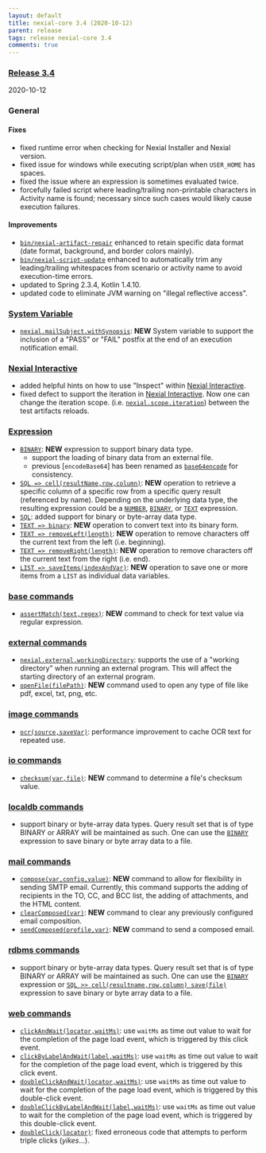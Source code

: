 ```yaml
---
layout: default
title: nexial-core 3.4 (2020-10-12)
parent: release
tags: release nexial-core 3.4
comments: true
---
```


### <a href="https://github.com/nexiality/nexial-core/releases/tag/nexial-core-v3.4_0987" class="external-link" target="_nexial_link">Release 3.4</a>
2020-10-12


### General
#### Fixes
- fixed runtime error when checking for Nexial Installer and Nexial version.
- fixed issue for windows while executing script/plan when `USER_HOME` has spaces.
- fixed the issue where an expression is sometimes evaluated twice.
- forcefully failed script where leading/trailing non-printable characters in Activity name is found; 
  necessary since such cases would likely cause execution failures.

#### Improvements
- [`bin/nexial-artifact-repair`](../userguide/BatchFiles#nexial-artifact-repair) enhanced to retain specific data format 
  (date format, background, and border colors mainly).
- [`bin/nexial-script-update`](../userguide/BatchFiles#nexial-script-update) enhanced to automatically trim any 
  leading/trailing whitespaces from scenario or activity name to avoid execution-time errors.
- updated to Spring 2.3.4, Kotlin 1.4.10.
- updated code to eliminate JVM warning on "illegal reflective access".


### [System Variable](../systemvars)
- [`nexial.mailSubject.withSynopsis`](../systemvars/index.html#nexial.mailSubject.withSynopsis): **NEW** System variable
  to support the inclusion of a "PASS" or "FAIL" postfix at the end of an execution notification email.


### [Nexial Interactive](../interactive)
- added helpful hints on how to use "Inspect" within [Nexial Interactive](../interactive).
- fixed defect to support the iteration in [Nexial Interactive](../interactive). Now one can change the iteration scope. 
  (i.e. [`nexial.scope.iteration`](../systemvars/index#nexial.scope.iteration)) between the test artifacts reloads.


### [Expression](../expressions)
- [`BINARY`](../expressions/BINARYexpression): **NEW** expression to support binary data type.
  - support the loading of binary data from an external file.
  - previous [`encodeBase64`] has been renamed as [`base64encode`](../expressions/BINARYexpression#base64encode) for 
    consistency.
- [`SQL => cell(resultName,row,column)`](../expressions/SQLexpression#cellresultnamerowcolumn): **NEW** operation
  to retrieve a specific column of a specific row from a specific query result (referenced by name). Depending on the
  underlying data type, the resulting expression could be a [`NUMBER`](../expressions/NUMBERexpression), 
  [`BINARY`](../expressions/BINARYexpression), or [`TEXT`](../expressions/TEXTexpression) expression.
- [`SQL`](../expressions/SQLexpression): added support for binary or byte-array data type.
- [`TEXT => binary`](../expressions/TEXTexpression#binary): **NEW** operation to convert text into its binary form.
- [`TEXT => removeLeft(length)`](../expressions/TEXTexpression#removeleftlength): **NEW** operation to remove characters 
  off the current text from the left (i.e. beginning). 
- [`TEXT => removeRight(length)`](../expressions/TEXTexpression#removerightlength): **NEW** operation to remove 
  characters off the current text from the right (i.e. end). 
- [`LIST => saveItems(indexAndVar)`](../expressions/LISTexpression#saveitemsindexandvar): **NEW** operation to save one
  or more items from a `LIST` as individual data variables.

 
### [base commands](../commands/base)
- [`assertMatch(text,regex)`](../commands/base/assertMatch(text,regex)): **NEW** command to check for text value via
  regular expression.


### [external commands](../commands/external)
- [`nexial.external.workingDirectory`](../systemvars/index#nexial.external.workingDirectory): supports the use of a 
  "working directory" when running an external program. This will affect the starting directory of an external program.
- [`openFile(filePath)`](../commands/external/openFile(filePath)): **NEW** command used to open any type of file like 
  pdf, excel, txt, png, etc.


### [image commands](../commands/image)
- [`ocr(source,saveVar)`](../commands/image/ocr(source,saveVar)): performance improvement to cache OCR text for 
  repeated use.


### [io commands](../commands/io)
- [`checksum(var,file)`](../commands/io/checksum(var,file)): **NEW** command to determine a file's checksum value.


### [localdb commands](../commands/localdb)
- support binary or byte-array data types. Query result set that is of type BINARY or ARRAY will be maintained as such. 
  One can use the [`BINARY`](../expressions/BINARYexpression) expression to save binary or byte array data to a file.


### [mail commands](../commands/mail)
- [`compose(var,config,value)`](../commands/mail/compose(var,config,value)): **NEW** command to allow for flexibility 
  in sending SMTP email. Currently, this command supports the adding of recipients in the TO, CC, and BCC list, the 
  adding of attachments, and the HTML content.
- [`clearComposed(var)`](../commands/mail/clearComposed(var)): **NEW** command to clear any previously configured 
  email composition.
- [`sendComposed(profile,var)`](../commands/mail/sendComposed(profile,var)): **NEW** command to send a composed email.


### [rdbms commands](../commands/rdbms)
- support binary or byte-array data types. Query result set that is of type BINARY or ARRAY will be maintained as such. 
  One can use the [`BINARY`](../expressions/BINARYexpression) expression or 
  [`SQL >> cell(resultname,row,column) save(file)`](../expressions/SQLexpression#cellresultnamerowcolumn) expression 
  to save binary or byte array data to a file.


### [web commands](../commands/web)
- [`clickAndWait(locator,waitMs)`](../commands/web/clickAndWait(locator,waitMs)): use `waitMs` as time out value to 
  wait for the completion of the page load event, which is triggered by this click event.
- [`clickByLabelAndWait(label,waitMs)`](../commands/web/clickByLabelAndWait(label,waitMs)): use `waitMs` as time out 
  value to wait for the completion of the page load event, which is triggered by this click event.
- [`doubleClickAndWait(locator,waitMs)`](../commands/web/doubleClickAndWait(locator,waitMs)): use `waitMs` as time 
  out value to wait for the completion of the page load event, which is triggered by this double-click event.
- [`doubleClickByLabelAndWait(label,waitMs)`](../commands/web/doubleClickByLabelAndWait(label,waitMs)): use `waitMs` 
  as time out value to wait for the completion of the page load event, which is triggered by this double-click event.
- [`doubleClick(locator)`](../commands/web/doubleClick(locator)): fixed erroneous code that attempts to perform triple 
  clicks (_yikes_...).
